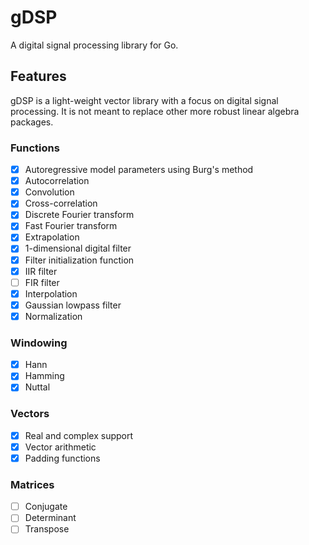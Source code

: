# gDSP
A digital signal processing library for Go.

## Features
gDSP is a light-weight vector library with a focus on digital signal processing. It is not meant to replace other more robust linear algebra packages.

### Functions
- [x] Autoregressive model parameters using Burg's method
- [x] Autocorrelation
- [x] Convolution
- [x] Cross-correlation
- [x] Discrete Fourier transform
- [x] Fast Fourier transform
- [x] Extrapolation
- [x] 1-dimensional digital filter
- [x] Filter initialization function
- [x] IIR filter
- [ ] FIR filter
- [x] Interpolation
- [x] Gaussian lowpass filter
- [x] Normalization

### Windowing
- [x] Hann
- [x] Hamming
- [x] Nuttal

### Vectors
- [x] Real and complex support
- [x] Vector arithmetic
- [x] Padding functions

### Matrices
- [ ] Conjugate
- [ ] Determinant
- [ ] Transpose
